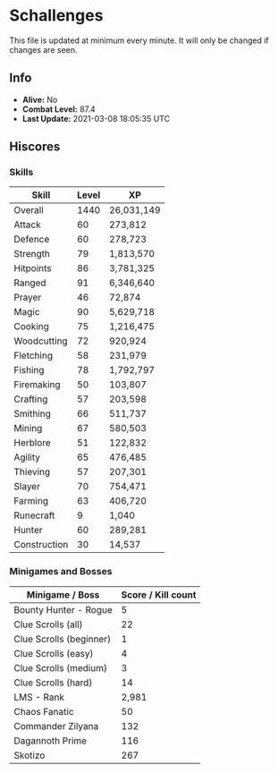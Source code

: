 # Schallenges

This file is updated at minimum every minute. It will only be changed if changes are seen.

## Info

 - **Alive:** No
 - **Combat Level:** 87.4
 - **Last Update:** 2021-03-08 18:05:35 UTC

## Hiscores

### Skills

| Skill | Level | XP |
|--|--|--|
| Overall | 1440 | 26,031,149 |
| Attack | 60 | 273,812 |
| Defence | 60 | 278,723 |
| Strength | 79 | 1,813,570 |
| Hitpoints | 86 | 3,781,325 |
| Ranged | 91 | 6,346,640 |
| Prayer | 46 | 72,874 |
| Magic | 90 | 5,629,718 |
| Cooking | 75 | 1,216,475 |
| Woodcutting | 72 | 920,924 |
| Fletching | 58 | 231,979 |
| Fishing | 78 | 1,792,797 |
| Firemaking | 50 | 103,807 |
| Crafting | 57 | 203,598 |
| Smithing | 66 | 511,737 |
| Mining | 67 | 580,503 |
| Herblore | 51 | 122,832 |
| Agility | 65 | 476,485 |
| Thieving | 57 | 207,301 |
| Slayer | 70 | 754,471 |
| Farming | 63 | 406,720 |
| Runecraft | 9 | 1,040 |
| Hunter | 60 | 289,281 |
| Construction | 30 | 14,537 |

### Minigames and Bosses

| Minigame / Boss | Score / Kill count |
|--|--|
| Bounty Hunter - Rogue | 5 |
| Clue Scrolls (all) | 22 |
| Clue Scrolls (beginner) | 1 |
| Clue Scrolls (easy) | 4 |
| Clue Scrolls (medium) | 3 |
| Clue Scrolls (hard) | 14 |
| LMS - Rank | 2,981 |
| Chaos Fanatic | 50 |
| Commander Zilyana | 132 |
| Dagannoth Prime | 116 |
| Skotizo | 267 |
